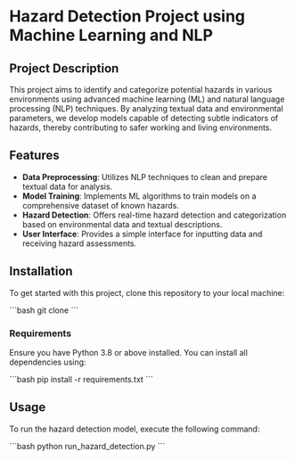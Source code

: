 # Hazard Detection Project using Machine Learning and NLP

## Project Description
This project aims to identify and categorize potential hazards in various environments using advanced machine learning (ML) and natural language processing (NLP) techniques. By analyzing textual data and environmental parameters, we develop models capable of detecting subtle indicators of hazards, thereby contributing to safer working and living environments.

## Features
- **Data Preprocessing**: Utilizes NLP techniques to clean and prepare textual data for analysis.
- **Model Training**: Implements ML algorithms to train models on a comprehensive dataset of known hazards.
- **Hazard Detection**: Offers real-time hazard detection and categorization based on environmental data and textual descriptions.
- **User Interface**: Provides a simple interface for inputting data and receiving hazard assessments.

## Installation

To get started with this project, clone this repository to your local machine:

\```bash
git clone <repository-url>
\```

### Requirements

Ensure you have Python 3.8 or above installed. You can install all dependencies using:

\```bash
pip install -r requirements.txt
\```

## Usage

To run the hazard detection model, execute the following command:

\```bash
python run_hazard_detection.py
\```
